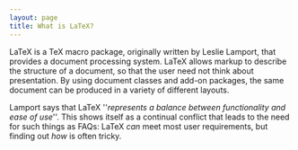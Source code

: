 ```yaml
---
layout: page
title: What is LaTeX?
---
```


LaTeX is a TeX macro package, originally written by Leslie Lamport, that
provides a document processing system.  LaTeX allows markup to
describe the structure of a document, so that the user
need not think about presentation. By using document classes and
add-on packages, the same document can be produced in a variety of
different layouts.

Lamport says that LaTeX
''_represents a balance between functionality and ease of use_''.
This shows itself as a continual conflict that leads to
the need for such things as FAQs: LaTeX _can_ 
meet most user requirements, but finding out _how_ is often
tricky.

